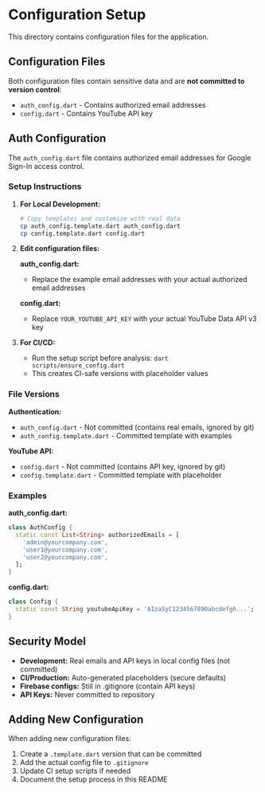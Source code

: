 # Configuration Setup

This directory contains configuration files for the application.

## Configuration Files

Both configuration files contain sensitive data and are **not committed to version control**:
- `auth_config.dart` - Contains authorized email addresses
- `config.dart` - Contains YouTube API key

## Auth Configuration

The `auth_config.dart` file contains authorized email addresses for Google Sign-In access control.

### Setup Instructions

1. **For Local Development:**
   ```bash
   # Copy templates and customize with real data
   cp auth_config.template.dart auth_config.dart
   cp config.template.dart config.dart
   ```

2. **Edit configuration files:**

   **auth_config.dart:**
   - Replace the example email addresses with your actual authorized email addresses

   **config.dart:**
   - Replace `YOUR_YOUTUBE_API_KEY` with your actual YouTube Data API v3 key

3. **For CI/CD:**
   - Run the setup script before analysis: `dart scripts/ensure_config.dart`
   - This creates CI-safe versions with placeholder values

### File Versions

**Authentication:**
- `auth_config.dart` - Not committed (contains real emails, ignored by git)
- `auth_config.template.dart` - Committed template with examples

**YouTube API:**
- `config.dart` - Not committed (contains API key, ignored by git)
- `config.template.dart` - Committed template with placeholder

### Examples

**auth_config.dart:**
```dart
class AuthConfig {
  static const List<String> authorizedEmails = [
    'admin@yourcompany.com',
    'user1@yourcompany.com',
    'user2@yourcompany.com',
  ];
}
```

**config.dart:**
```dart
class Config {
  static const String youtubeApiKey = 'AIzaSyC1234567890abcdefgh...';
}
```

## Security Model

- **Development:** Real emails and API keys in local config files (not committed)
- **CI/Production:** Auto-generated placeholders (secure defaults)
- **Firebase configs:** Still in .gitignore (contain API keys)
- **API Keys:** Never committed to repository

## Adding New Configuration

When adding new configuration files:

1. Create a `.template.dart` version that can be committed
2. Add the actual config file to `.gitignore`
3. Update CI setup scripts if needed
4. Document the setup process in this README